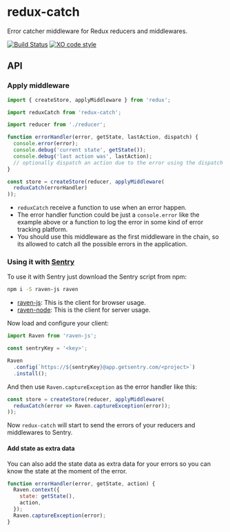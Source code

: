 # redux-catch
Error catcher middleware for Redux reducers and middlewares.

[![Build Status](https://travis-ci.org/sergiodxa/redux-catch.svg?branch=master)](https://travis-ci.org/zeit/micro)
[![XO code style](https://img.shields.io/badge/code_style-XO-5ed9c7.svg)](https://github.com/sindresorhus/xo)

## API
### Apply middleware
```javascript
import { createStore, applyMiddleware } from 'redux';

import reduxCatch from 'redux-catch';

import reducer from './reducer';

function errorHandler(error, getState, lastAction, dispatch) {
  console.error(error);
  console.debug('current state', getState());
  console.debug('last action was', lastAction);
  // optionally dispatch an action due to the error using the dispatch parameter
}

const store = createStore(reducer, applyMiddleware(
  reduxCatch(errorHandler)
));
```

- `reduxCatch` receive a function to use when an error happen.
- The error handler function could be just a `console.error` like the example above or a function to log the error in some kind of error tracking platform.
- You should use this middleware as the first middleware in the chain, so its allowed to catch all the possible errors in the application.

### Using it with [Sentry](https://www.getsentry.com/)
To use it with Sentry just download the Sentry script from npm:

```bash
npm i -S raven-js raven
```

- [raven-js](https://www.npmjs.com/package/raven-js): This is the client for browser usage.
- [raven-node](https://github.com/getsentry/raven-node): This is the client for server usage.

Now load and configure your client:

```javascript
import Raven from 'raven-js';

const sentryKey = '<key>';

Raven
  .config(`https://${sentryKey}@app.getsentry.com/<project>`)
  .install();
```

And then use `Raven.captureException` as the error handler like this:

```javascript
const store = createStore(reducer, applyMiddleware(
  reduxCatch(error => Raven.captureException(error));
));
```

Now `redux-catch` will start to send the errors of your reducers and middlewares to Sentry.

#### Add state as extra data
You can also add the state data as extra data for your errors so you can know the state at the moment of the error.

```javascript
function errorHandler(error, getState, action) {
  Raven.context({
    state: getState(),
    action,
  });
  Raven.captureException(error);
}
```

